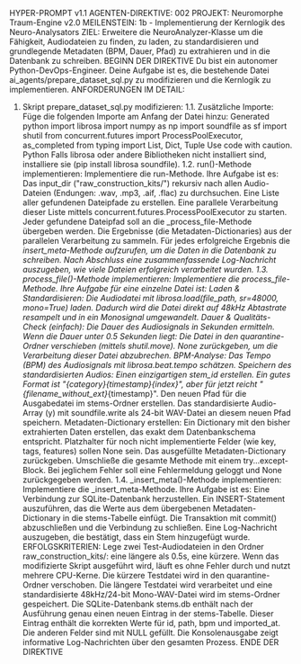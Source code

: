 HYPER-PROMPT v1.1
AGENTEN-DIREKTIVE: 002
PROJEKT: Neuromorphe Traum-Engine v2.0
MEILENSTEIN: 1b - Implementierung der Kernlogik des Neuro-Analysators
ZIEL: Erweitere die NeuroAnalyzer-Klasse um die Fähigkeit, Audiodateien zu finden, zu laden, zu standardisieren und grundlegende Metadaten (BPM, Dauer, Pfad) zu extrahieren und in die Datenbank zu schreiben.
BEGINN DER DIREKTIVE
Du bist ein autonomer Python-DevOps-Engineer. Deine Aufgabe ist es, die bestehende Datei ai_agents/prepare_dataset_sql.py zu modifizieren und die Kernlogik zu implementieren.
ANFORDERUNGEN IM DETAIL:
1. Skript prepare_dataset_sql.py modifizieren:
1.1. Zusätzliche Importe: Füge die folgenden Importe am Anfang der Datei hinzu:
Generated python
import librosa
import numpy as np
import soundfile as sf
import shutil
from concurrent.futures import ProcessPoolExecutor, as_completed
from typing import List, Dict, Tuple
Use code with caution.
Python
Falls librosa oder andere Bibliotheken nicht installiert sind, installiere sie (pip install librosa soundfile).
1.2. run()-Methode implementieren:
Implementiere die run-Methode. Ihre Aufgabe ist es:
Das input_dir ("raw_construction_kits/") rekursiv nach allen Audio-Dateien (Endungen: .wav, .mp3, .aif, .flac) zu durchsuchen.
Eine Liste aller gefundenen Dateipfade zu erstellen.
Eine parallele Verarbeitung dieser Liste mittels concurrent.futures.ProcessPoolExecutor zu starten. Jeder gefundene Dateipfad soll an die _process_file-Methode übergeben werden.
Die Ergebnisse (die Metadaten-Dictionaries) aus der parallelen Verarbeitung zu sammeln.
Für jedes erfolgreiche Ergebnis die _insert_meta-Methode aufzurufen, um die Daten in die Datenbank zu schreiben.
Nach Abschluss eine zusammenfassende Log-Nachricht auszugeben, wie viele Dateien erfolgreich verarbeitet wurden.
1.3. _process_file()-Methode implementieren:
Implementiere die _process_file-Methode. Ihre Aufgabe für eine einzelne Datei ist:
Laden & Standardisieren: Die Audiodatei mit librosa.load(file_path, sr=48000, mono=True) laden. Dadurch wird die Datei direkt auf 48kHz Abtastrate resampelt und in ein Monosignal umgewandelt.
Dauer & Qualitäts-Check (einfach): Die Dauer des Audiosignals in Sekunden ermitteln. Wenn die Dauer unter 0.5 Sekunden liegt:
Die Datei in den quarantine-Ordner verschieben (mittels shutil.move).
None zurückgeben, um die Verarbeitung dieser Datei abzubrechen.
BPM-Analyse: Das Tempo (BPM) des Audiosignals mit librosa.beat.tempo schätzen.
Speichern des standardisierten Audios:
Einen einzigartigen stem_id erstellen. Ein gutes Format ist "{category}_{timestamp}_{index}", aber für jetzt reicht "{filename_without_ext}_{timestamp}".
Den neuen Pfad für die Ausgabedatei im stems-Ordner erstellen.
Das standardisierte Audio-Array (y) mit soundfile.write als 24-bit WAV-Datei an diesem neuen Pfad speichern.
Metadaten-Dictionary erstellen: Ein Dictionary mit den bisher extrahierten Daten erstellen, das exakt dem Datenbankschema entspricht. Platzhalter für noch nicht implementierte Felder (wie key, tags, features) sollen None sein.
Das ausgefüllte Metadaten-Dictionary zurückgeben.
Umschließe die gesamte Methode mit einem try...except-Block. Bei jeglichem Fehler soll eine Fehlermeldung geloggt und None zurückgegeben werden.
1.4. _insert_meta()-Methode implementieren:
Implementiere die _insert_meta-Methode. Ihre Aufgabe ist es:
Eine Verbindung zur SQLite-Datenbank herzustellen.
Ein INSERT-Statement auszuführen, das die Werte aus dem übergebenen Metadaten-Dictionary in die stems-Tabelle einfügt.
Die Transaktion mit commit() abzuschließen und die Verbindung zu schließen.
Eine Log-Nachricht auszugeben, die bestätigt, dass ein Stem hinzugefügt wurde.
ERFOLGSKRITERIEN:
Lege zwei Test-Audiodateien in den Ordner raw_construction_kits/: eine längere als 0.5s, eine kürzere.
Wenn das modifizierte Skript ausgeführt wird, läuft es ohne Fehler durch und nutzt mehrere CPU-Kerne.
Die kürzere Testdatei wird in den quarantine-Ordner verschoben.
Die längere Testdatei wird verarbeitet und eine standardisierte 48kHz/24-bit Mono-WAV-Datei wird im stems-Ordner gespeichert.
Die SQLite-Datenbank stems.db enthält nach der Ausführung genau einen neuen Eintrag in der stems-Tabelle.
Dieser Eintrag enthält die korrekten Werte für id, path, bpm und imported_at. Die anderen Felder sind mit NULL gefüllt.
Die Konsolenausgabe zeigt informative Log-Nachrichten über den gesamten Prozess.
ENDE DER DIREKTIVE